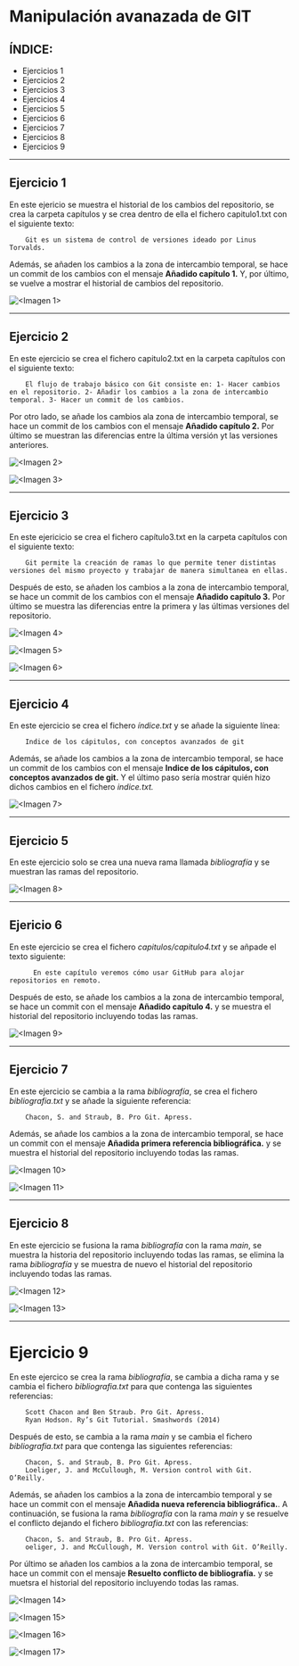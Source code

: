 # Manipulación avanazada de GIT

## ÍNDICE:
- Ejercicios 1
- Ejercicios 2
- Ejercicios 3
- Ejercicios 4
- Ejercicios 5
- Ejercicios 6
- Ejercicios 7
- Ejercicios 8
- Ejercicios 9
---
## Ejercicio 1
En este ejericio se muestra el historial de los cambios del repositorio, se crea la carpeta capítulos y se crea dentro de ella el fichero  capitulo1.txt con el siguiente texto:

        Git es un sistema de control de versiones ideado por Linus Torvalds.
Además, se añaden los cambios a la zona de intercambio temporal, se hace un commit de los cambios con el mensaje **Añadido capítulo 1.** Y, por último, se vuelve a mostrar el historial de cambios del repositorio. 

![<Imagen 1>](<https://github.com/Yaamiilaa/entornos-desarrollo/blob/main/Tareas/Tarea4/img/paso%201.png>)

---
## Ejercicio 2
 En este ejercicio se crea el     fichero capitulo2.txt en la carpeta capítulos con el siguiente texto:

        El flujo de trabajo básico con Git consiste en: 1- Hacer cambios en el repositorio. 2- Añadir los cambios a la zona de intercambio temporal. 3- Hacer un commit de los cambios.
Por otro lado, se añade los cambios ala zona de intercambio temporal, se hace un commit de los cambios con el mensaje **Añadido capítulo 2.** Por último se muestran las diferencias entre la última versión yt las versiones anteriores. 

![<Imagen 2>](<https://github.com/Yaamiilaa/entornos-desarrollo/blob/main/Tareas/Tarea4/img/paso%202.1.png>)

![<Imagen 3>](<https://github.com/Yaamiilaa/entornos-desarrollo/blob/main/Tareas/Tarea4/img/paso%202.2.png>)


---
## Ejercicio 3
En este ejericicio se crea el fichero capítulo3.txt en la carpeta capítulos con el siguiente texto:

        Git permite la creación de ramas lo que permite tener distintas versiones del mismo proyecto y trabajar de manera simultanea en ellas.
Después de esto, se añaden los cambios a la zona de intercambio temporal, se hace un commit de los cambios con el mensaje **Añadido capítulo 3.** Por último se muestra las diferencias entre la primera y las últimas versiones del repositorio.

![<Imagen 4>](<https://github.com/Yaamiilaa/entornos-desarrollo/blob/main/Tareas/Tarea4/img/paso%203.1.png>)

![<Imagen 5>](<https://github.com/Yaamiilaa/entornos-desarrollo/blob/main/Tareas/Tarea4/img/paso%203.2.png>)

![<Imagen 6>](<https://github.com/Yaamiilaa/entornos-desarrollo/blob/main/Tareas/Tarea4/img/paso%203.3.png>)

---
## Ejercicio 4
En este ejercicio se crea el fichero *índice.txt* y se añade la siguiente línea:

        Indice de los cápitulos, con conceptos avanzados de git
Además, se añade los cambios a la zona de intercambio temporal, se hace un commit de los cambios con el mensaje **Indice de los cápitulos, con conceptos avanzados de git.** Y el último paso sería mostrar quién hizo dichos cambios en el fichero *indice.txt.*

![<Imagen 7>](<https://github.com/Yaamiilaa/entornos-desarrollo/blob/main/Tareas/Tarea4/img/paso%204.png>)

---
## Ejercicio 5
En este ejercicio solo se crea una nueva rama llamada *bibliografía* y se muestran las ramas del repositorio. 

![<Imagen 8>](<https://github.com/Yaamiilaa/entornos-desarrollo/blob/main/Tareas/Tarea4/img/paso%205.png>)

---
## Ejericio 6
En este ejercicio se crea el fichero *capitulos/capitulo4.txt* y se añpade el texto siguiente:

          En este capítulo veremos cómo usar GitHub para alojar repositorios en remoto.
Después de esto, se añade los cambios a la zona de intercambio temporal, se hace un commit con el mensaje **Añadido capítulo 4.** y se muestra el historial del repositorio incluyendo todas las ramas. 

![<Imagen 9>](<https://github.com/Yaamiilaa/entornos-desarrollo/blob/main/Tareas/Tarea4/img/paso%206.png>)

---
## Ejercicio 7
En este ejercicio se cambia a la rama *bibliografía*, se crea el fichero *bibliografia.txt* y se añade la siguiente referencia:

        Chacon, S. and Straub, B. Pro Git. Apress.
Además, se añade los cambios a la zona de intercambio temporal, se hace un commit con el mensaje **Añadida primera referencia bibliográfica.** y se muestra el historial del repositorio incluyendo todas las ramas. 

![<Imagen 10>](<https://github.com/Yaamiilaa/entornos-desarrollo/blob/main/Tareas/Tarea4/img/paso%207.1.png>)

![<Imagen 11>](<https://github.com/Yaamiilaa/entornos-desarrollo/blob/main/Tareas/Tarea4/img/paso%207.2.png>)

---
## Ejercicio 8
En este ejercicio se fusiona la rama *bibliografía* con la rama *main*, se muestra la historia del repositorio incluyendo todas las ramas, se elimina la rama *bibliografía* y se muestra de nuevo el historial del repositorio incluyendo todas las ramas. 

![<Imagen 12>](<https://github.com/Yaamiilaa/entornos-desarrollo/blob/main/Tareas/Tarea4/img/paso%208.1.png>)

![<Imagen 13>](<https://github.com/Yaamiilaa/entornos-desarrollo/blob/main/Tareas/Tarea4/img/paso%208.2.png>)

---
# Ejercicio 9
En este ejercico se crea la rama *bibliografía*, se cambia a dicha rama y se cambia el fichero *bibliografia.txt* para que contenga las siguientes referencias:

        Scott Chacon and Ben Straub. Pro Git. Apress.
        Ryan Hodson. Ry’s Git Tutorial. Smashwords (2014)
Después de esto, se cambia a la rama *main* y se cambia el fichero *bibliografia.txt* para que contenga las siguientes referencias: 

        Chacon, S. and Straub, B. Pro Git. Apress.
        Loeliger, J. and McCullough, M. Version control with Git. O’Reilly.
Además, se añaden los cambios a la zona de intercambio temporal y se hace un commit con el mensaje **Añadida nueva referencia bibliográfica.**. A continuación, se fusiona la rama *bibliografía* con la rama *main* y se resuelve el conflicto dejando el fichero *bibliografia.txt* con las referencias: 

        Chacon, S. and Straub, B. Pro Git. Apress.
        oeliger, J. and McCullough, M. Version control with Git. O’Reilly.
Por último se añaden los cambios a la zona de intercambio temporal, se hace un commit con el mensaje **Resuelto conflicto de bibliografía.** y se muetsra el historial del repositorio incluyendo todas las ramas. 

![<Imagen 14>](<https://github.com/Yaamiilaa/entornos-desarrollo/blob/main/Tareas/Tarea4/img/paso%209.1.png>)

![<Imagen 15>](<https://github.com/Yaamiilaa/entornos-desarrollo/blob/main/Tareas/Tarea4/img/paso%209.2.png>)

![<Imagen 16>](<https://github.com/Yaamiilaa/entornos-desarrollo/blob/main/Tareas/Tarea4/img/paso%209.3.png>)

![<Imagen 17>](<https://github.com/Yaamiilaa/entornos-desarrollo/blob/main/Tareas/Tarea4/img/paso%209.4.png>)